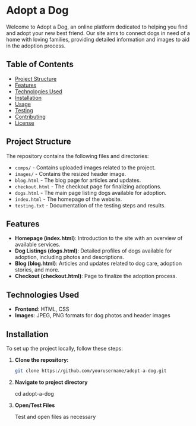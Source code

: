 # Adopt a Dog

Welcome to Adopt a Dog, an online platform dedicated to helping you find and adopt your new best friend. Our site aims to connect dogs in need of a home with loving families, providing detailed information and images to aid in the adoption process.

## Table of Contents

- [Project Structure](#project-structure)
- [Features](#features)
- [Technologies Used](#technologies-used)
- [Installation](#installation)
- [Usage](#usage)
- [Testing](#testing)
- [Contributing](#contributing)
- [License](#license)

## Project Structure

The repository contains the following files and directories:

- `comps/` - Contains uploaded images related to the project.
- `images/` - Contains the resized header image.
- `blog.html` - The blog page for articles and updates.
- `checkout.html` - The checkout page for finalizing adoptions.
- `dogs.html` - The main page listing dogs available for adoption.
- `index.html` - The homepage of the website.
- `testing.txt` - Documentation of the testing steps and results.

## Features

- **Homepage (index.html)**: Introduction to the site with an overview of available services.
- **Dog Listings (dogs.html)**: Detailed profiles of dogs available for adoption, including photos and descriptions.
- **Blog (blog.html)**: Articles and updates related to dog care, adoption stories, and more.
- **Checkout (checkout.html)**: Page to finalize the adoption process.

## Technologies Used

- **Frontend**: HTML, CSS
- **Images**: JPEG, PNG formats for dog photos and header images

## Installation

To set up the project locally, follow these steps:

1. **Clone the repository:**

   ```bash
   git clone https://github.com/yourusername/adopt-a-dog.git

2. **Navigate to project directory**

   cd adopt-a-dog

3. **Open/Test Files**

   Test and open files as necessary
